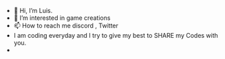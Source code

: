 - 👋 Hi, I’m Luis.
- 👀 I’m interested in game creations
- 📫 How to reach me discord , Twitter 
- I am coding everyday and I try to give my best to SHARE my Codes with you. 
- 
<!---
wally-luis/wally-luis is a ✨ special ✨ repository because its `README.md` (this file) appears on your GitHub profile.
You can click the Preview link to take a look at your changes.
--->
